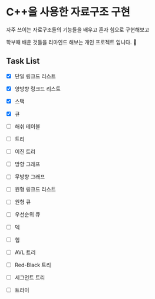 C++을 사용한 자료구조 구현
=====

자주 쓰이는 자료구조들의 기능들을 배우고 혼자 힘으로 구현해보고

학부때 배운 것들을 리마인드 해보는 개인 프로젝트 입니다. :slightly_smiling_face:

Task List
-----
- [x] 단일 링크드 리스트
- [x] 양방향 링크드 리스트
- [x] 스택
- [x] 큐
- [ ] 해쉬 테이블
- [ ] 트리
- [ ] 이진 트리
- [ ] 방향 그래프
- [ ] 무방향 그래프
- [ ] 원형 링크드 리스트
- [ ] 원형 큐
- [ ] 우선순위 큐
- [ ] 덱
- [ ] 힙
- [ ] AVL 트리
- [ ] Red-Black 트리
- [ ] 세그먼트 트리
- [ ] 트라이

